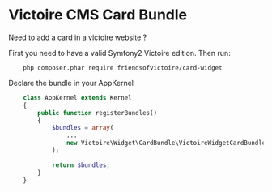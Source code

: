 Victoire CMS Card Bundle
============

Need to add a card in a victoire website ?

First you need to have a valid Symfony2 Victoire edition.
Then run:

```
    php composer.phar require friendsofvictoire/card-widget
```

Declare the bundle in your AppKernel

```php
    class AppKernel extends Kernel
    {
        public function registerBundles()
        {
            $bundles = array(
                ...
                new Victoire\Widget\CardBundle\VictoireWidgetCardBundle(),
            );

            return $bundles;
        }
    }
```
